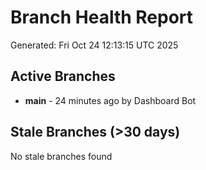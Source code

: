 # Branch Health Report
Generated: Fri Oct 24 12:13:15 UTC 2025

## Active Branches
- **main** - 24 minutes ago by Dashboard Bot

## Stale Branches (>30 days)
No stale branches found
